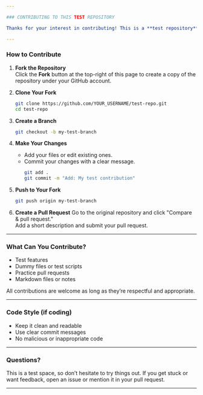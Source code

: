 ```yaml
---

### CONTRIBUTING TO THIS TEST REPOSITORY

Thanks for your interest in contributing! This is a **test repository**, so feel free to experiment, learn, and practice. Here's how you can get started:

---
```


### How to Contribute

1. **Fork the Repository**  
   Click the **Fork** button at the top-right of this page to create a copy of the repository under your GitHub account.

2. **Clone Your Fork**
   ```bash
   git clone https://github.com/YOUR_USERNAME/test-repo.git
   cd test-repo
   ```

3. **Create a Branch**
   ```bash
   git checkout -b my-test-branch
   ```

4. **Make Your Changes**
   - Add your files or edit existing ones.
   - Commit your changes with a clear message.
     ```bash
     git add .
     git commit -m "Add: My test contribution"
     ```

5. **Push to Your Fork**
   ```bash
   git push origin my-test-branch
   ```

6. **Create a Pull Request**
   Go to the original repository and click "Compare & pull request."  
   Add a short description and submit your pull request.

---

### What Can You Contribute?

- Test features
- Dummy files or test scripts
- Practice pull requests
- Markdown files or notes

All contributions are welcome as long as they’re respectful and appropriate.

---

### Code Style (if coding)
- Keep it clean and readable
- Use clear commit messages
- No malicious or inappropriate code

---

### Questions?

This is a test space, so don’t hesitate to try things out. If you get stuck or want feedback, open an issue or mention it in your pull request.

---
